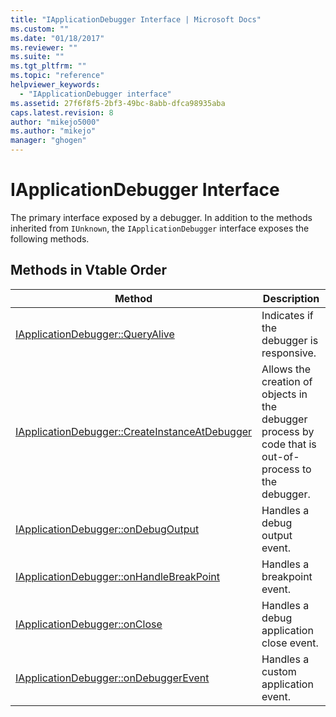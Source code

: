 ```yaml
---
title: "IApplicationDebugger Interface | Microsoft Docs"
ms.custom: ""
ms.date: "01/18/2017"
ms.reviewer: ""
ms.suite: ""
ms.tgt_pltfrm: ""
ms.topic: "reference"
helpviewer_keywords:
  - "IApplicationDebugger interface"
ms.assetid: 27f6f8f5-2bf3-49bc-8abb-dfca98935aba
caps.latest.revision: 8
author: "mikejo5000"
ms.author: "mikejo"
manager: "ghogen"
---
```

# IApplicationDebugger Interface
The primary interface exposed by a debugger. In addition to the methods inherited from `IUnknown`, the `IApplicationDebugger` interface exposes the following methods.

## Methods in Vtable Order

|Method|Description|
|------------|-----------------|
|[IApplicationDebugger::QueryAlive](../../winscript/reference/iapplicationdebugger-queryalive.md)|Indicates if the debugger is responsive.|
|[IApplicationDebugger::CreateInstanceAtDebugger](../../winscript/reference/iapplicationdebugger-createinstanceatdebugger.md)|Allows the creation of objects in the debugger process by code that is out-of-process to the debugger.|
|[IApplicationDebugger::onDebugOutput](../../winscript/reference/iapplicationdebugger-ondebugoutput.md)|Handles a debug output event.|
|[IApplicationDebugger::onHandleBreakPoint](../../winscript/reference/iapplicationdebugger-onhandlebreakpoint.md)|Handles a breakpoint event.|
|[IApplicationDebugger::onClose](../../winscript/reference/iapplicationdebugger-onclose.md)|Handles a debug application close event.|
|[IApplicationDebugger::onDebuggerEvent](../../winscript/reference/iapplicationdebugger-ondebuggerevent.md)|Handles a custom application event.|